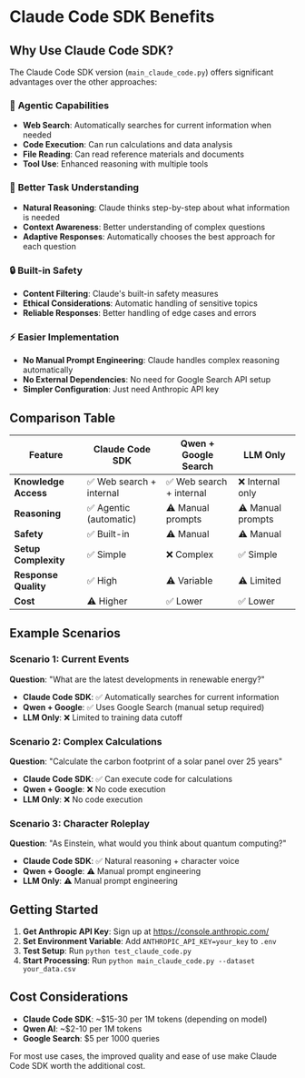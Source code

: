 # Claude Code SDK Benefits

## Why Use Claude Code SDK?

The Claude Code SDK version (`main_claude_code.py`) offers significant advantages over the other approaches:

### 🧠 **Agentic Capabilities**
- **Web Search**: Automatically searches for current information when needed
- **Code Execution**: Can run calculations and data analysis
- **File Reading**: Can read reference materials and documents
- **Tool Use**: Enhanced reasoning with multiple tools

### 🎯 **Better Task Understanding**
- **Natural Reasoning**: Claude thinks step-by-step about what information is needed
- **Context Awareness**: Better understanding of complex questions
- **Adaptive Responses**: Automatically chooses the best approach for each question

### 🔒 **Built-in Safety**
- **Content Filtering**: Claude's built-in safety measures
- **Ethical Considerations**: Automatic handling of sensitive topics
- **Reliable Responses**: Better handling of edge cases and errors

### ⚡ **Easier Implementation**
- **No Manual Prompt Engineering**: Claude handles complex reasoning automatically
- **No External Dependencies**: No need for Google Search API setup
- **Simpler Configuration**: Just need Anthropic API key

## Comparison Table

| Feature | Claude Code SDK | Qwen + Google Search | LLM Only |
|---------|----------------|---------------------|----------|
| **Knowledge Access** | ✅ Web search + internal | ✅ Web search + internal | ❌ Internal only |
| **Reasoning** | ✅ Agentic (automatic) | ⚠️ Manual prompts | ⚠️ Manual prompts |
| **Safety** | ✅ Built-in | ⚠️ Manual | ⚠️ Manual |
| **Setup Complexity** | ✅ Simple | ❌ Complex | ✅ Simple |
| **Response Quality** | ✅ High | ⚠️ Variable | ⚠️ Limited |
| **Cost** | ⚠️ Higher | ✅ Lower | ✅ Lower |

## Example Scenarios

### Scenario 1: Current Events
**Question**: "What are the latest developments in renewable energy?"

- **Claude Code SDK**: ✅ Automatically searches for current information
- **Qwen + Google**: ✅ Uses Google Search (manual setup required)
- **LLM Only**: ❌ Limited to training data cutoff

### Scenario 2: Complex Calculations
**Question**: "Calculate the carbon footprint of a solar panel over 25 years"

- **Claude Code SDK**: ✅ Can execute code for calculations
- **Qwen + Google**: ❌ No code execution
- **LLM Only**: ❌ No code execution

### Scenario 3: Character Roleplay
**Question**: "As Einstein, what would you think about quantum computing?"

- **Claude Code SDK**: ✅ Natural reasoning + character voice
- **Qwen + Google**: ⚠️ Manual prompt engineering
- **LLM Only**: ⚠️ Manual prompt engineering

## Getting Started

1. **Get Anthropic API Key**: Sign up at https://console.anthropic.com/
2. **Set Environment Variable**: Add `ANTHROPIC_API_KEY=your_key` to `.env`
3. **Test Setup**: Run `python test_claude_code.py`
4. **Start Processing**: Run `python main_claude_code.py --dataset your_data.csv`

## Cost Considerations

- **Claude Code SDK**: ~$15-30 per 1M tokens (depending on model)
- **Qwen AI**: ~$2-10 per 1M tokens
- **Google Search**: $5 per 1000 queries

For most use cases, the improved quality and ease of use make Claude Code SDK worth the additional cost. 